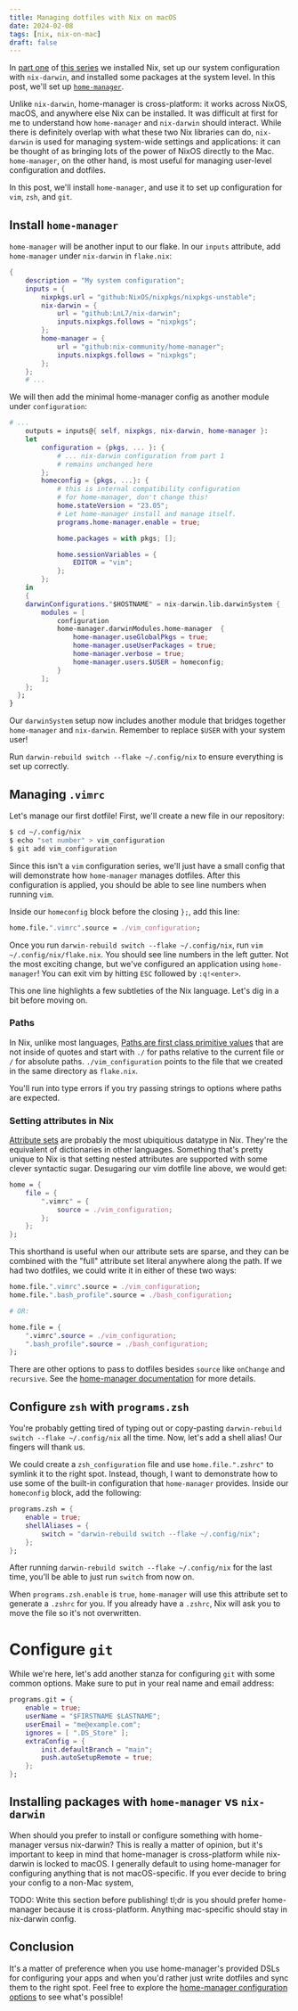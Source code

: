 ```yaml
---
title: Managing dotfiles with Nix on macOS
date: 2024-02-08
tags: [nix, nix-on-mac]
draft: false
---
```


In [part one](/blog/2024/01/nix-darwin/) of [this series](/blog/tags/nix-on-mac/) we
installed Nix, set up our system configuration with `nix-darwin`, and installed some
packages at the system level. In this post, we'll set up
[`home-manager`](https://github.com/nix-community/home-manager).

Unlike `nix-darwin`, home-manager is cross-platform: it works across NixOS, macOS, and
anywhere else Nix can be installed. It was difficult at first for me to understand how
`home-manager` and `nix-darwin` should interact. While there is definitely overlap with
what these two Nix libraries can do, `nix-darwin` is used for managing system-wide
settings and applications: it can be thought of as bringing lots of the power of NixOS
directly to the Mac. `home-manager`, on the other hand, is most useful for managing
user-level configuration and dotfiles.

In this post, we'll install `home-manager`, and use it to set up configuration for `vim`,
`zsh`, and `git`.

<!--more-->

## Install `home-manager`

`home-manager` will be another input to our flake. In our `inputs` attribute, add
`home-manager` under `nix-darwin` in `flake.nix`:

```nix
{
    description = "My system configuration";
    inputs = {
        nixpkgs.url = "github:NixOS/nixpkgs/nixpkgs-unstable";
        nix-darwin = {
            url = "github:LnL7/nix-darwin";
            inputs.nixpkgs.follows = "nixpkgs";
        };
        home-manager = {
            url = "github:nix-community/home-manager";
            inputs.nixpkgs.follows = "nixpkgs";
        };
    };
    # ...
```

We will then add the minimal home-manager config as another module under `configuration`:

```nix
# ...
    outputs = inputs@{ self, nixpkgs, nix-darwin, home-manager }:
    let
        configuration = {pkgs, ... }: {
            # ... nix-darwin configuration from part 1 
            # remains unchanged here
        };
        homeconfig = {pkgs, ...}: {
            # this is internal compatibility configuration 
            # for home-manager, don't change this!
            home.stateVersion = "23.05";
            # Let home-manager install and manage itself.
            programs.home-manager.enable = true;

            home.packages = with pkgs; [];

            home.sessionVariables = {
                EDITOR = "vim";
            };
        };
    in
    {
    darwinConfigurations."$HOSTNAME" = nix-darwin.lib.darwinSystem {
        modules = [
            configuration
            home-manager.darwinModules.home-manager  {
                home-manager.useGlobalPkgs = true;
                home-manager.useUserPackages = true;
                home-manager.verbose = true;
                home-manager.users.$USER = homeconfig;
            }
        ];
    };
  };
}
```

Our `darwinSystem` setup now includes another module that bridges together `home-manager`
and `nix-darwin`. Remember to replace `$USER` with your system user!

Run `darwin-rebuild switch --flake ~/.config/nix` to ensure everything is set up
correctly.

## Managing `.vimrc`

Let's manage our first dotfile! First, we'll create a new file in our repository:

```bash
$ cd ~/.config/nix
$ echo "set number" > vim_configuration
$ git add vim_configuration
```

Since this isn't a `vim` configuration series, we'll just have a small config that will
demonstrate how `home-manager` manages dotfiles. After this configuration is applied, you
should be able to see line numbers when running `vim`.

Inside our `homeconfig` block before the closing `};`, add this line:

```nix
home.file.".vimrc".source = ./vim_configuration;
```

Once you run `darwin-rebuild switch --flake ~/.config/nix`, run `vim
~/.config/nix/flake.nix`. You should see line numbers in the left gutter. Not the most
exciting change, but we've configured an application using `home-manager`! You can exit
vim by hitting `ESC` followed by `:q!<enter>`.

This one line highlights a few subtleties of the Nix language. Let's dig in a bit before
moving on.

### Paths

In Nix, unlike most languages, [Paths are first class primitive
values](https://nixos.org/manual/nix/stable/language/values#type-path) that are not inside
of quotes and start with `./` for paths relative to the current file or `/` for absolute
paths. `./vim_configuration` points to the file that we created in the same directory as
`flake.nix`.

You'll run into type errors if you try passing strings to options where paths
are expected.

### Setting attributes in Nix

[Attribute sets](https://nixos.org/manual/nix/stable/language/values#attribute-set) are
probably the most ubiquitious datatype in Nix. They're the equivalent of dictionaries in
other languages. Something that's pretty unique to Nix is that setting nested attributes
are supported with some clever syntactic sugar. Desugaring our vim dotfile line above, we
would get:

```nix
home = {
    file = {
        ".vimrc" = {
            source = ./vim_configuration;
        };
    };
};
```

This shorthand is useful when our attribute sets are sparse, and they can be combined with
the "full" attribute set literal anywhere along the path. If we had two dotfiles, we could
write it in either of these two ways:

```nix
home.file.".vimrc".source = ./vim_configuration;
home.file.".bash_profile".source = ./bash_configuration;

# OR:

home.file = {
    ".vimrc".source = ./vim_configuration;
    ".bash_profile".source = ./bash_configuration;
};
```

There are other options to pass to dotfiles besides `source` like `onChange` and
`recursive`. See the [home-manager
documentation](https://nix-community.github.io/home-manager/options.xhtml#opt-home.file)
for more details.

## Configure `zsh` with `programs.zsh`

You're probably getting tired of typing out or copy-pasting `darwin-rebuild switch --flake
~/.config/nix` all the time. Now, let's add a shell alias! Our fingers will thank us.

We could create a `zsh_configuration` file and use `home.file.".zshrc"` to symlink it to
the right spot. Instead, though, I want to demonstrate how to use some of the built-in
configuration that `home-manager` provides. Inside our `homeconfig` block, add the
following:

```nix
programs.zsh = {
    enable = true;
    shellAliases = {
        switch = "darwin-rebuild switch --flake ~/.config/nix";
    };
};
```

After running `darwin-rebuild switch --flake ~/.config/nix` for the last time, you'll be
able to just run `switch` from now on.

When `programs.zsh.enable` is `true`, `home-manager` will use this attribute set to
generate a `.zshrc` for you. If you already have a `.zshrc`, Nix will ask you to move the
file so it's not overwritten.

# Configure `git`

While we're here, let's add another stanza for configuring `git` with some common
options. Make sure to put in your real name and email address:

```nix
programs.git = {
    enable = true;
    userName = "$FIRSTNAME $LASTNAME";
    userEmail = "me@example.com";
    ignores = [ ".DS_Store" ];
    extraConfig = {
        init.defaultBranch = "main";
        push.autoSetupRemote = true;
    };
};
```

## Installing packages with `home-manager` vs `nix-darwin`

When should you prefer to install or configure something with home-manager versus
nix-darwin? This is really a matter of opinion, but it's important to keep in mind that
home-manager is cross-platform while nix-darwin is locked to macOS. I generally default to
using home-manager for configuring anything that is not macOS-specific. If you ever decide
to bring your config to a non-Mac system,

TODO: Write this section before publishing! tl;dr is you should prefer home-manager
because it is cross-platform. Anything mac-specific should stay in nix-darwin config.

## Conclusion

It's a matter of preference when you use home-manager's provided DSLs for configuring your
apps and when you'd rather just write dotfiles and sync them to the right spot. Feel free
to explore the [home-manager configuration
options](https://nix-community.github.io/home-manager/options.xhtml#opt-home.file) to see
what's possible!
